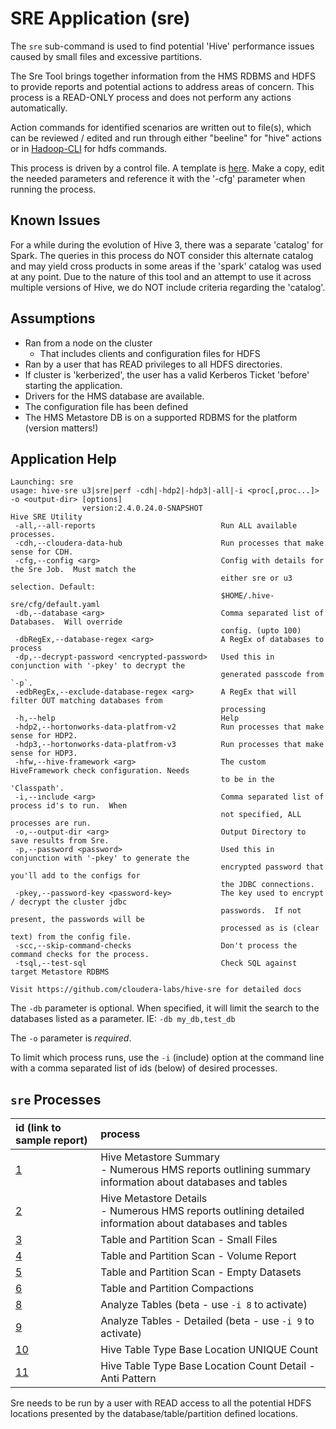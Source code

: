 # SRE Application (sre)

The `sre` sub-command is used to find potential 'Hive' performance issues caused by small files and excessive partitions.

The Sre Tool brings together information from the HMS RDBMS and HDFS to provide reports and potential actions to address areas of concern.  This process is a READ-ONLY process and does not perform any actions automatically.

Action commands for identified scenarios are written out to file(s), which can be reviewed / edited and run through either "beeline" for "hive" actions or in [Hadoop-CLI](https://github.com/dstreev/hadoop-cli) for hdfs commands.

This process is driven by a control file.  A template is [here](default-hive-sre-cfg.md).  Make a copy, edit the needed parameters and reference it with the '-cfg' parameter when running the process.

## Known Issues

For a while during the evolution of Hive 3, there was a separate 'catalog' for Spark.  The queries in this process do NOT consider this alternate catalog and may yield cross products in some areas if the 'spark' catalog was used at any point.  Due to the nature of this tool and an attempt to use it across multiple versions of Hive, we do NOT include criteria regarding the 'catalog'.

## Assumptions

- Ran from a node on the cluster
    - That includes clients and configuration files for HDFS
- Ran by a user that has READ privileges to all HDFS directories.
- If cluster is 'kerberized', the user has a valid Kerberos Ticket 'before' starting the application.
- Drivers for the HMS database are available.
- The configuration file has been defined
- The HMS Metastore DB is on a supported RDBMS for the platform (version matters!)

## Application Help

```
Launching: sre
usage: hive-sre u3|sre|perf -cdh|-hdp2|-hdp3|-all|-i <proc[,proc...]> -o <output-dir> [options]
                version:2.4.0.24.0-SNAPSHOT
Hive SRE Utility
 -all,--all-reports                            Run ALL available processes.
 -cdh,--cloudera-data-hub                      Run processes that make sense for CDH.
 -cfg,--config <arg>                           Config with details for the Sre Job.  Must match the
                                               either sre or u3 selection. Default:
                                               $HOME/.hive-sre/cfg/default.yaml
 -db,--database <arg>                          Comma separated list of Databases.  Will override
                                               config. (upto 100)
 -dbRegEx,--database-regex <arg>               A RegEx of databases to process
 -dp,--decrypt-password <encrypted-password>   Used this in conjunction with '-pkey' to decrypt the
                                               generated passcode from `-p`.
 -edbRegEx,--exclude-database-regex <arg>      A RegEx that will filter OUT matching databases from
                                               processing
 -h,--help                                     Help
 -hdp2,--hortonworks-data-platfrom-v2          Run processes that make sense for HDP2.
 -hdp3,--hortonworks-data-platfrom-v3          Run processes that make sense for HDP3.
 -hfw,--hive-framework <arg>                   The custom HiveFramework check configuration. Needs
                                               to be in the 'Classpath'.
 -i,--include <arg>                            Comma separated list of process id's to run.  When
                                               not specified, ALL processes are run.
 -o,--output-dir <arg>                         Output Directory to save results from Sre.
 -p,--password <password>                      Used this in conjunction with '-pkey' to generate the
                                               encrypted password that you'll add to the configs for
                                               the JDBC connections.
 -pkey,--password-key <password-key>           The key used to encrypt / decrypt the cluster jdbc
                                               passwords.  If not present, the passwords will be
                                               processed as is (clear text) from the config file.
 -scc,--skip-command-checks                    Don't process the command checks for the process.
 -tsql,--test-sql                              Check SQL against target Metastore RDBMS

Visit https://github.com/cloudera-labs/hive-sre for detailed docs
```

The `-db` parameter is optional.  When specified, it will limit the search to the databases listed as a parameter.  IE: `-db my_db,test_db`

The `-o` parameter is *required*.

To limit which process runs, use the `-i` (include) option at the command line with a comma separated list of ids (below) of desired processes.

## `sre` Processes

| id (link to sample report)                                 | process |
|:-----------------------------------------------------------|:---|
| [1](hive-sre-sre-hms_report_detail.md)                     | Hive Metastore Summary<br/> - Numerous HMS reports outlining summary information about databases and tables |
| [2](hive-sre-sre-hms_report_detail.md)                     | Hive Metastore Details<br/> - Numerous HMS reports outlining detailed information about databases and tables |
| [3](hive-sre-sre-small_files.md)                           | Table and Partition Scan - Small Files |
| [4](hive-sre-sre-table_volume.md)                          | Table and Partition Scan - Volume Report |
| [5](hive-sre-sre-empty_datasets.md)                        | Table and Partition Scan - Empty Datasets |
| [6](hive-sre-u3-managed_compactions.md)  | Table and Partition Compactions |
| [8](hive-sre-sre-acid_analyze_tables.md)                   | Analyze Tables (beta - use `-i 8` to activate) |
| [9](hive-sre-sre-acid_analyze_tables_detailed.md)          | Analyze Tables - Detailed (beta - use `-i 9` to activate) |
| [10](hive-sre-sre-hive_tbl_unique_base_dir_count.md)       | Hive Table Type Base Location UNIQUE Count |
| [11](hive-sre-sre-hive_tbl_anti_pattern_base_dir_count.md) | Hive Table Type Base Location Count Detail - Anti Pattern |

Sre needs to be run by a user with READ access to all the potential HDFS locations presented by the database/table/partition defined locations.
